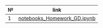 
        
| № | link |
| --- | ------ |
| 1 | [notebooks_Homework_GD.ipynb](/notebooks_Homework_GD.ipynb) |
